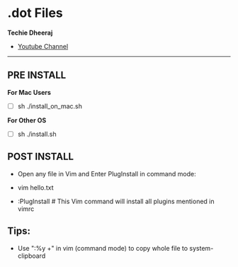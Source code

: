 # .dot Files

**Techie Dheeraj**
- [Youtube Channel](https://youtube.com/TechieDheeraj)

---

## PRE INSTALL

**For Mac Users**
- [ ] sh ./install_on_mac.sh

**For Other OS**
- [ ] sh ./install.sh

## POST INSTALL

- Open any file in Vim and Enter PlugInstall in command mode:

- vim hello.txt
- :PlugInstall  # This Vim command will install all plugins mentioned in vimrc

## Tips:
- Use ":%y +" in vim (command mode) to copy whole file to system-clipboard
